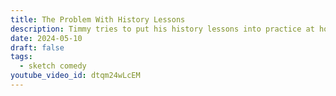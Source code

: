 ```yaml
---
title: The Problem With History Lessons
description: Timmy tries to put his history lessons into practice at home. Dad is not amused.
date: 2024-05-10
draft: false
tags:
  - sketch comedy
youtube_video_id: dtqm24wLcEM
---
```

